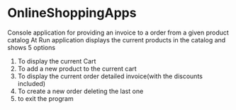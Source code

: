 # OnlineShoppingApps
Console application for providing an invoice to a order from a given product catalog
At Run application displays the current products in the catalog and shows 5 options
  1. To display the current Cart
  2. To add a new product to the current cart
  3. To display the current order detailed invoice(with the discounts included)
  4. To create a new order deleting the last one
  5. to exit the program
 

